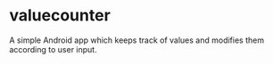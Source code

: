 # valuecounter

A simple Android app which keeps track of values and modifies them according to user input.
